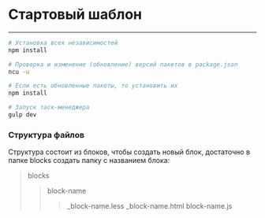 # Стартовый шаблон
-------

```sh
# Установка всех независимостей
npm install

# Проверка и изменение (обновление) версий пакетов в package.json
ncu -u

# Если есть обновленные пакеты, то установить их
npm install

# Запуск таск-менеджера
gulp dev
```

### Структура файлов

Структура состоит из блоков, чтобы создать новый блок, достаточно в папке blocks создать папку с названием блока:

> blocks
> > block-name
> > > _block-name.less
> > > _block-name.html
> > > block-name.js